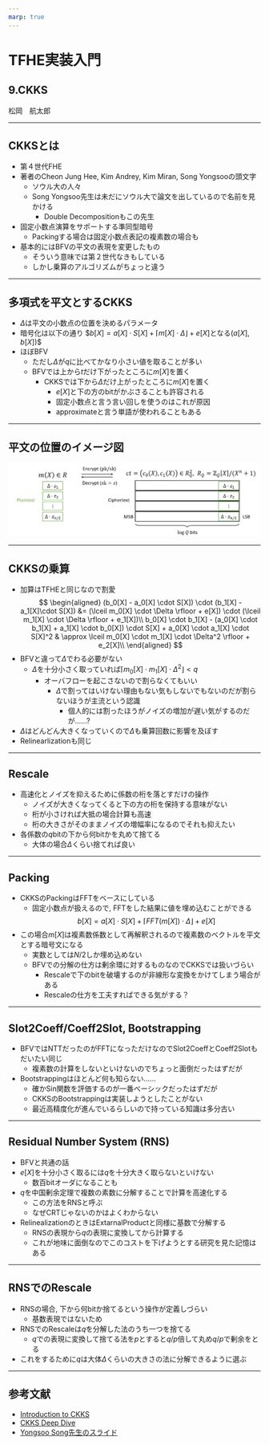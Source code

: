 ```yaml
---
marp: true
---
```

<!-- 
theme: default
size: 16:9
paginate: true
footer : ![](../../image/ccbysa.png) [licence](https://creativecommons.org/licenses/by-sa/4.0/)
style: |
  h1, h2, h3, h4, h5, header, footer {
        color: white;
    }
  section {
    background-color: #505050;
    color:white
  }
  table{
      color:black
  }
  code{
    color:black
  }
    a {
    font-weight:bold;
    color:#F00;
  } 
-->

<!-- page_number: true -->

# TFHE実装入門

## 9.CKKS

松岡　航太郎

---

## CKKSとは

- 第４世代FHE
- 著者のCheon Jung Hee, Kim Andrey, Kim Miran, Song Yongsooの頭文字
  - ソウル大の人々
  - Song Yongsoo先生は未だにソウル大で論文を出しているので名前を見かける
    - Double Decompositionもこの先生
- 固定小数点演算をサポートする準同型暗号
  - Packingする場合は固定小数点表記の複素数の場合も
- 基本的にはBFVの平文の表現を変更したもの
  - そういう意味では第２世代なきもしている
  - しかし乗算のアルゴリズムがちょっと違う

---

## 多項式を平文とするCKKS

- $\Delta$は平文の小数点の位置を決めるパラメータ
- 暗号化は以下の通り
$$b[X] = a[X] \cdot S[X] + \lceil m[X] \cdot \Delta \rfloor + e[X]$となる$(a[X],b[X])$$
- ほぼBFV
  - ただし$\Delta$が$q$に比べてかなり小さい値を取ることが多い
  - BFVでは上から$t$だけ下がったところに$m[X]$を置く
    - CKKSでは下から$\Delta$だけ上がったところに$m[X]$を置く
      - $e[X]$と下の方のbitがかぶさることも許容される
      - 固定小数点と言う言い回しを使うのはこれが原因
      - approximateと言う単語が使われることもある

---

## 平文の位置のイメージ図

![w:800px](../../image/ckksdelta.jpg)

---

## CKKSの乗算

- 加算はTFHEと同じなので割愛
$$
\begin{aligned}
(b_0[X] -  a_0[X] \cdot S[X]) \cdot (b_1[X] - a_1[X]\cdot S[X]) &= (\lceil m_0[X] \cdot \Delta \rfloor + e[X]) \cdot (\lceil m_1[X] \cdot \Delta \rfloor + e_1[X])\\
b_0[X] \cdot b_1[X] - (a_0[X] \cdot b_1[X] + a_1[X] \cdot b_0[X]) \cdot S[X] + a_0[X] \cdot a_1[X] \cdot S[X]^2 & \approx  \lceil m_0[X] \cdot m_1[X] \cdot \Delta^2 \rfloor + e_2[X]\\
\end{aligned}
$$
- BFVと違って$\Delta$でわる必要がない
  - $\Delta$を十分小さく取っていれば$\lceil m_0[X] \cdot m_1[X] \cdot \Delta^2 \rfloor < q$
    - オーバフローを起こさないので割らなくてもいい
      - $\Delta$で割ってはいけない理由もない気もしないでもないのだが割らないほうが主流という認識
        - 個人的には割ったほうがノイズの増加が遅い気がするのだが......?
- $\Delta$はどんどん大きくなっていくので$\Delta$も乗算回数に影響を及ぼす
- Relinearlizationも同じ

---

## Rescale

- 高速化とノイズを抑えるために係数の桁を落とすだけの操作
  - ノイズが大きくなってくると下の方の桁を保持する意味がない
  - 桁が小さければ大抵の場合計算も高速
  - 桁の大きさがそのままノイズの増幅率になるのでそれも抑えたい
- 各係数の$q$bitの下から何bitかを丸めて捨てる
  - 大体の場合$\Delta$くらい捨てれば良い

---

## Packing

- CKKSのPackingはFFTをベースにしている
  - 固定小数点が扱えるので, FFTをした結果に値を埋め込むことができる
$$b[X] = a[X] \cdot S[X] + \lceil FFT(m[X]) \cdot \Delta \rfloor + e[X]$$
- この場合$m[X]$は複素数係数として再解釈されるので複素数のベクトルを平文とする暗号文になる
  - 実数としては$N/2$しか埋め込めない
  - BFVでの分解の仕方は剰余環に対するものなのでCKKSでは扱いづらい
    - Rescaleで下のbitを破壊するのが非線形な変換をかけてしまう場合がある
    - Rescaleの仕方を工夫すればできる気がする？

---

## Slot2Coeff/Coeff2Slot, Bootstrapping

- BFVではNTTだったのがFFTになっただけなのでSlot2CoeffとCoeff2Slotもだいたい同じ
  - 複素数の計算をしないといけないのでちょっと面倒だったはずだが
- Bootstrappingはほとんど何も知らない......
  - 確かSin関数を評価するのが一番ベーシックだったはずだが
  - CKKSのBootstrappingは実装しようとしたことがない
  - 最近高精度化が進んでいるらしいので持っている知識は多分古い

---

## Residual Number  System (RNS)

- BFVと共通の話
- $e[X]$を十分小さく取るには$q$を十分大きく取らないといけない
  - 数百bitオーダになることも
- $q$を中国剰余定理で複数の素数に分解することで計算を高速化する
  - この方法をRNSと呼ぶ
  - なぜCRTじゃないのかはよくわからない
- RelinealizationのときはExtarnalProductと同様に基数で分解する
  - RNSの表現から$q$の表現に変換してから計算する
  - これが地味に面倒なのでこのコストを下げようとする研究を見た記憶はある

---

## RNSでのRescale

- RNSの場合, 下から何bitか捨てるという操作が定義しづらい
  - 基数表現ではないため
- RNSでのRescaleは$q$を分解した法のうち一つを捨てる
  - $q$での表現に変換して捨てる法を$p$とすると$q/p$倍して丸め$q/p$で剰余をとる
- これをするために$q$は大体$\Delta$くらいの大きさの法に分解できるように選ぶ
---

## 参考文献

- [Introduction to CKKS](https://inferati.com/blog/fhe-schemes-ckks)
- [CKKS Deep Dive](https://blog.openmined.org/ckks-explained-part-1-simple-encoding-and-decoding/)
- [Yongsoo Song先生のスライド](https://yongsoosong.github.io/files/slides/intro_to_CKKS.pdf)